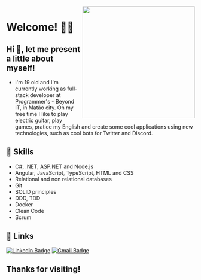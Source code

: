 <img align="right" width="300" height="300" src="https://camo.githubusercontent.com/7db6f7d140cc3dd23f48773c1daabdee5853f4c4/68747470733a2f2f6d656469612e67697068792e636f6d2f6d656469612f32364148715a796353706c4757575041492f67697068792e676966">

# Welcome! 👨‍💻

## Hi 👋, let me present a little about myself!

- I'm 19 old and I'm currently working as full-stack developer at Programmer's - Beyond IT, in Matão city. On my free time I like to play electric guitar, play games, pratice my English and create some cool applications using new technologies, such as cool bots for Twitter and Discord.

## 🚀 Skills

- C#, .NET, ASP.NET and Node.js
- Angular, JavaScript, TypeScript, HTML and CSS
- Relational and non relational databases
- Git
- SOLID principles
- DDD, TDD
- Docker
- Clean Code
- Scrum

## 🔗 Links
[![Linkedin Badge](https://img.shields.io/badge/-LinkedIn-blue?style=flat-square&logo=Linkedin&logoColor=white&link=https://www.linkedin.com/in/gabriel-silva-521793163/)](https://www.linkedin.com/in/gabriel-silva-521793163/)
[![Gmail Badge](https://img.shields.io/badge/-Gmail-c14438?style=flat-square&logo=Gmail&logoColor=white&link=mailto:gabrielsilva7731@gmail.com)](mailto:gabrielsilva7731@gmail.com)

## Thanks for visiting!
